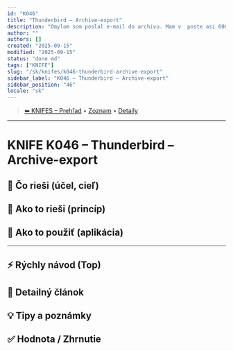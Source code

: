 ```yaml
---
id: "K046"
title: "Thunderbird – Archive-export"
description: "Omylom som poslal e-mail do archivu. Mam v  poste asi 60GB udajov. Ako to riesit?"
author: ""
authors: []
created: "2025-09-15"
modified: "2025-09-15"
status: "done md"
tags: ["KNIFE"]
slug: "/sk/knifes/k046-thunderbird-archive-export"
sidebar_label: "K046 – Thunderbird – Archive-export"
sidebar_position: "46"
locale: "sk"
---
```

<!-- body:start -->

<!-- nav:knifes -->
> [⬅ KNIFES – Prehľad](../KNIFEsOverview.md) • [Zoznam](../KNIFE_Overview_List.md) • [Detaily](../KNIFE_Overview_Details.md)
---
# KNIFE K046 – Thunderbird – Archive-export

## 🎯 Čo rieši (účel, cieľ)

## 🧩 Ako to rieši (princíp)

## 🧪 Ako to použiť (aplikácia)

---

## ⚡ Rýchly návod (Top)

## 📜 Detailný článok

## 💡 Tipy a poznámky

## ✅ Hodnota / Zhrnutie
